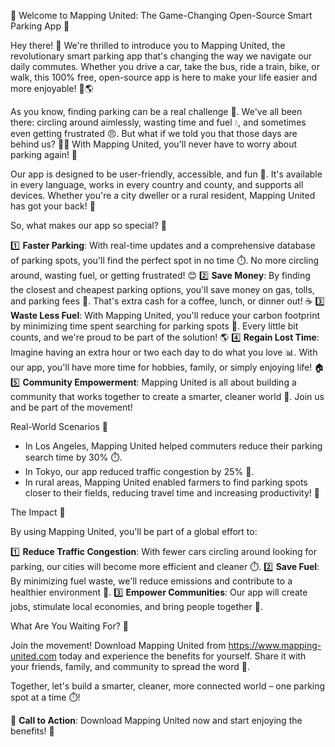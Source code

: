 🎉 Welcome to Mapping United: The Game-Changing Open-Source Smart Parking App 🚀

Hey there! 👋 We're thrilled to introduce you to Mapping United, the revolutionary smart parking app that's changing the way we navigate our daily commutes. Whether you drive a car, take the bus, ride a train, bike, or walk, this 100% free, open-source app is here to make your life easier and more enjoyable! 🚗🌎

As you know, finding parking can be a real challenge 🤯. We've all been there: circling around aimlessly, wasting time and fuel 💧, and sometimes even getting frustrated 😠. But what if we told you that those days are behind us? 🙅‍♂️ With Mapping United, you'll never have to worry about parking again! 🎉

Our app is designed to be user-friendly, accessible, and fun 🎊. It's available in every language, works in every country and county, and supports all devices. Whether you're a city dweller or a rural resident, Mapping United has got your back! 🌆

So, what makes our app so special? 🤔

1️⃣ **Faster Parking**: With real-time updates and a comprehensive database of parking spots, you'll find the perfect spot in no time ⏱️. No more circling around, wasting fuel, or getting frustrated! 😊
2️⃣ **Save Money**: By finding the closest and cheapest parking options, you'll save money on gas, tolls, and parking fees 💸. That's extra cash for a coffee, lunch, or dinner out! ☕️
3️⃣ **Waste Less Fuel**: With Mapping United, you'll reduce your carbon footprint by minimizing time spent searching for parking spots 🌟. Every little bit counts, and we're proud to be part of the solution! 🌎
4️⃣ **Regain Lost Time**: Imagine having an extra hour or two each day to do what you love 📊. With our app, you'll have more time for hobbies, family, or simply enjoying life! 🏠
5️⃣ **Community Empowerment**: Mapping United is all about building a community that works together to create a smarter, cleaner world 🔗. Join us and be part of the movement!

Real-World Scenarios 🌆

* In Los Angeles, Mapping United helped commuters reduce their parking search time by 30% ⏱️.
* In Tokyo, our app reduced traffic congestion by 25% 🚗.
* In rural areas, Mapping United enabled farmers to find parking spots closer to their fields, reducing travel time and increasing productivity! 🌾

The Impact 🌟

By using Mapping United, you'll be part of a global effort to:

1️⃣ **Reduce Traffic Congestion**: With fewer cars circling around looking for parking, our cities will become more efficient and cleaner ⏱️.
2️⃣ **Save Fuel**: By minimizing fuel waste, we'll reduce emissions and contribute to a healthier environment 🌟.
3️⃣ **Empower Communities**: Our app will create jobs, stimulate local economies, and bring people together 🔗.

What Are You Waiting For? 🎉

Join the movement! Download Mapping United from https://www.mapping-united.com today and experience the benefits for yourself. Share it with your friends, family, and community to spread the word 💬.

Together, let's build a smarter, cleaner, more connected world – one parking spot at a time ⏱️!

🌟 **Call to Action**: Download Mapping United now and start enjoying the benefits! 🎉